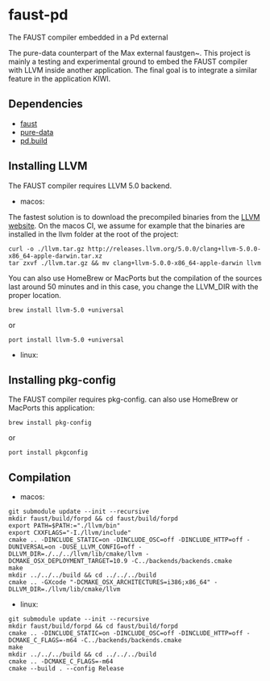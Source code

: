 # faust-pd
The FAUST compiler embedded in a Pd external

The pure-data counterpart of the Max external faustgen~. This project is mainly a testing and experimental ground to embed the FAUST compiler with LLVM inside another application. The final goal is to integrate a similar feature in the application KIWI.

## Dependencies
- [faust](https://github.com/grame-cncm/faust.git)
- [pure-data](https://github.com/pure-data/pure-data.git)
- [pd.build](https://github.com/pierreguillot/pd.build.git)

## Installing LLVM

The FAUST compiler requires LLVM 5.0 backend.

- macos:

The fastest solution is to download the precompiled binaries from the [LLVM website](http://releases.llvm.org). On the macos CI, we assume for example that the binaries are installed in the llvm folder at the root of the project:
```
curl -o ./llvm.tar.gz http://releases.llvm.org/5.0.0/clang+llvm-5.0.0-x86_64-apple-darwin.tar.xz
tar zxvf ./llvm.tar.gz && mv clang+llvm-5.0.0-x86_64-apple-darwin llvm
```

You can also use HomeBrew or MacPorts but the compilation of the sources last around 50 minutes and in this case, you change the LLVM_DIR with the proper location.
```
brew install llvm-5.0 +universal
```
or
```
port install llvm-5.0 +universal
```

- linux:

## Installing pkg-config

The FAUST compiler requires pkg-config. can also use HomeBrew or MacPorts this application:
```
brew install pkg-config
```
or
```
port install pkgconfig
```

## Compilation

- macos:

```
git submodule update --init --recursive
mkdir faust/build/forpd && cd faust/build/forpd
export PATH=$PATH:="./llvm/bin"
export CXXFLAGS="-I./llvm/include"
cmake .. -DINCLUDE_STATIC=on -DINCLUDE_OSC=off -DINCLUDE_HTTP=off -DUNIVERSAL=on -DUSE_LLVM_CONFIG=off -DLLVM_DIR=./../../llvm/lib/cmake/llvm -DCMAKE_OSX_DEPLOYMENT_TARGET=10.9 -C../backends/backends.cmake
make
mkdir ../../../build && cd ../../../build
cmake .. -GXcode "-DCMAKE_OSX_ARCHITECTURES=i386;x86_64" -DLLVM_DIR=./llvm/lib/cmake/llvm
```
- linux:

```
git submodule update --init --recursive
mkdir faust/build/forpd && cd faust/build/forpd
cmake .. -DINCLUDE_STATIC=on -DINCLUDE_OSC=off -DINCLUDE_HTTP=off -DCMAKE_C_FLAGS=-m64 -C../backends/backends.cmake
make
mkdir ../../../build && cd ../../../build
cmake .. -DCMAKE_C_FLAGS=-m64
cmake --build . --config Release
```
